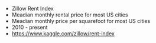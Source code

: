 * Zillow Rent Index
* Meadian monthly rental price for most US cities
* Meadian monthly price per squarefoot for most US cities
* 2010 - present
* https://www.kaggle.com/zillow/rent-index

